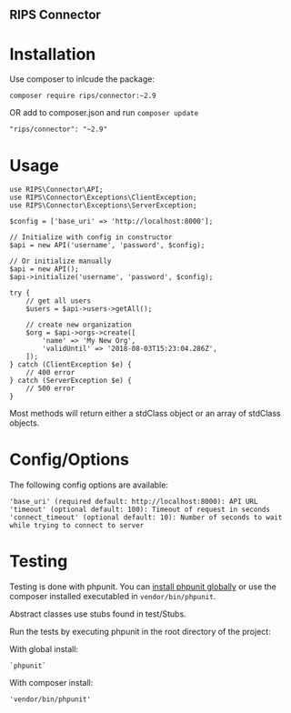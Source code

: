 RIPS Connector
---

# Installation

Use composer to inlcude the package:

    composer require rips/connector:~2.9

OR add to composer.json and run `composer update`
	
	"rips/connector": "~2.9"


# Usage

    use RIPS\Connector\API;
	use RIPS\Connector\Exceptions\ClientException;
	use RIPS\Connector\Exceptions\ServerException;
    
	$config = ['base_uri' => 'http://localhost:8000'];

    // Initialize with config in constructor
    $api = new API('username', 'password', $config);

    // Or initialize manually
    $api = new API();
    $api->initialize('username', 'password', $config);

	try {
		// get all users
		$users = $api->users->getAll();

		// create new organization
		$org = $api->orgs->create([
			'name' => 'My New Org',
			'validUntil' => '2018-08-03T15:23:04.286Z',
		]);
	} catch (ClientException $e) {
		// 400 error
	} catch (ServerException $e) {
		// 500 error
	}

Most methods will return either a stdClass object or an array of stdClass objects.

# Config/Options

The following config options are available:

	'base_uri' (required default: http://localhost:8000): API URL
	'timeout' (optional default: 100): Timeout of request in seconds
	'connect_timeout' (optional default: 10): Number of seconds to wait while trying to connect to server

# Testing

Testing is done with phpunit. You can [install phpunit globally](https://phpunit.de/manual/current/en/installation.html) or use the composer installed executabled in `vendor/bin/phpunit`.

Abstract classes use stubs found in test/Stubs.

Run the tests by executing phpunit in the root directory of the project:

With global install:

    `phpunit`

With composer install:

    'vendor/bin/phpunit'
